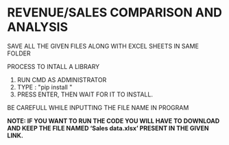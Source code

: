 # **REVENUE/SALES COMPARISON AND ANALYSIS**



SAVE ALL THE GIVEN FILES ALONG WITH EXCEL SHEETS IN SAME FOLDER

PROCESS TO INTALL A LIBRARY
1. RUN CMD AS ADMINISTRATOR
2. TYPE : "pip install <name of library>"
3. PRESS ENTER, THEN WAIT FOR IT TO INSTALL.

BE CAREFULL WHILE INPUTTING THE FILE NAME IN PROGRAM

  **NOTE: IF YOU WANT TO RUN THE CODE YOU WILL HAVE TO
DOWNLOAD AND KEEP THE FILE NAMED ‘Sales data.xlsx’
PRESENT IN THE GIVEN LINK.**
